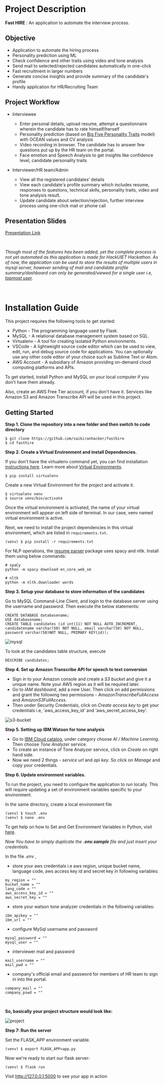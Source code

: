 # Project Description

__Fast HIRE__ : An application to automate the interview process.

## Objective

- Application to automate the hiring process
- Personality prediction using ML
- Check confidence and other traits using video and tone analysis
- Send mail to selected/rejected candidates automatically in one-click
- Fast recruitment in larger numbers
- Generate concise insights and provide summary of the candidate's profile
- Handy application for HR/Recruiting Team

## Project Workflow
- Interviewee
     - Enter personal details, upload resume, attempt a questionnaire wherein the candidate has to rate himself/herself
     - Personality prediction (based on [Big Five Personality Traits](https://www.thomas.co/resources/type/hr-guides/what-are-big-5-personality-traits) model) with OCEAN values and CV analysis
     - Video recording in browser. The candidate has to answer few questions put up by the HR team on the portal.
     - Face emotion and Speech Analysis to get insights like confidence level, candidate personality traits
     
- Interviewer/HR team/Admin
     - View all the registered candidates’ details
     - View each candidate's profile summary which includes resume, responses to questions, technical skills, personality traits, video and tone analysis result.
     - Update candidate about selection/rejection, further interview process using one-click mail or phone call

## Presentation Slides
[Presentation Link](https://docs.google.com/presentation/d/1L1slU4owXQ5fTBK6zP6kCrpBuiCoABMF/edit#slide=id.p1)


<br>

_Though most of the features has been added, yet the complete process is not yet automated as this application is made for HackUIET Hackathon. As of now, the application can be used to store the results of multiple users in mysql server, however sending of mail and candidate profile summary/dashboard can only be generated/viewed for a single user i.e, [topmost user](#Track-candidates)._

<br>

# Installation Guide
This project requires the following tools to get started:

- Python - The programming language used by Flask.
- MySQL -  A relational database management system based on SQL.
- Virtualenv - A tool for creating isolated Python environments.
- VSCode - A lightweight source code editor which can be used to view, edit, run, and debug source code for applications. You can optionally use any other code editor of your choice such as Sublime Text or Atom.
- AWS Account - A subsidiary of Amazon providing on-demand cloud computing platforms and APIs. 

To get started, install Python and MySQL on your local computer if you don't have them already.

Also, create an AWS Free Tier account, if you don't have it. Services like Amazon S3 and Amazon Transcribe API will be used in this project.

## Getting Started

**Step 1. Clone the repository into a new folder and then switch to code directory**

```
$ git clone https://github.com/saikiranhacker/fasthire
$ cd fasthire
```

**Step 2. Create a Virtual Environment and install Dependencies.**

If you don't have the virtualenv command yet, you can find installation [instructions here](https://virtualenv.readthedocs.io/en/latest/). Learn more about [Virtual Environments](https://www.geeksforgeeks.org/python-virtual-environment/).

```
$ pip install virtualenv
```

Create a new Virtual Environment for the project and activate it.

```
$ virtualenv venv
$ source venv/bin/activate
```
Once the virtual environment is activated, the name of your virtual environment will appear on left side of terminal. In our case, venv named virtual environment is active.

Next, we need to install the project dependencies in this virtual environment, which are listed in `requirements.txt`.

```
(venv) $ pip install -r requirements.txt
```
For NLP operations, the [resume parser](https://omkarpathak.in/pyresparser/) package uses spacy and nltk. Install them using below commands:
```
# spaCy
python -m spacy download en_core_web_sm

# nltk
python -m nltk.downloader words
```


**Step 3. Setup your database to store information of the candidates**

Go to MySQL Command-Line Client, and login to the database server using the username and password. Then execute the below statements:

```
CREATE DATABASE databasename;
USE databasename;
CREATE TABLE candidates (id int(11) NOT NULL AUTO_INCREMENT, candidatename varchar(50) NOT NULL, email varchar(50) NOT NULL, password varchar(50)NOT NULL, PRIMARY KEY(id));
```

![mysql](screenshots/mysql.PNG)

To look at the candidates table structure, execute

```
DESCRIBE candidates; 
```

**Step 4. Set up Amazon Transcribe API for speech to text conversion**

- Sign in to your Amazon console and create a _S3 bucket_ and give it a unique name. Note your AWS region as it will be required later.
- Go to _IAM dashboard_, add a new User. Then click on add permissions and grant the following two permissions - _AmazonTranscribeFullAccess_ and _AmazonS3FullAccess_.
- Then under Security Credentials, click on _Create access key_ to get your credentials i.e,  'aws_access_key_id' and 'aws_secret_access_key'.

![s3-bucket](screenshots/s3.PNG)


**Step 5. Setting up IBM Watson for tone analysis**
- Go to [IBM Cloud catalog](https://cloud.ibm.com/catalog), under category choose _AI / Machine Learning_. Then choose _Tone Analyzer_ service.
- To create an instance of Tone Analyzer service, click on _Create_ on right hand side.
- Now we need 2 things - _service url_ and _api key_. So click on _Manage_ and copy your credentials.

**Step 6. Update environment variables.**

To run the project, you need to configure the application to run locally. This will require updating a set of environment variables specific to your environment.

In the same directory, create a local environment file

```
(venv) $ touch .env   
(venv) $ nano .env    
```

To get help on how to Set and Get Environment Variables in Python, visit [here](https://able.bio/rhett/how-to-set-and-get-environment-variables-in-python--274rgt5).

_Now You have to simply duplicate the __.env.sample__ file and just insert your credentials._

In the file _.env_ , 
- store your aws credentials i.e aws region, unique bucket name, language code, aws access key id and secret key in following variables:

```
my_region = ""
bucket_name = ""
lang_code = ""
aws_access_key_id = ""
aws_secret_key = ""
```

- store your watson tone analyzer credentials in the following variables:

```
ibm_apikey = ""
ibm_url = ""
```
- configure MySql username and password

```
mysql_password = ""
mysql_user = ""
```

- interviewer mail and password

```
mail_username = ""
mail_pwd = ""
```

- company's official email and password for members of HR team to sign in into the portal.
```
company_mail = ""
company_pswd = ""
```
<br>


__So, basically your project structure would look like:__

![project](screenshots/structure.PNG)


**Step 7: Run the server**

Set the FLASK_APP environment variable.
```
(venv) $ export FLASK_APP=app.py
```

Now we're ready to start our flask server:
```
(venv) $ flask run
```
Visit http://127.0.0.1:5000 to see your app in action

<br>








